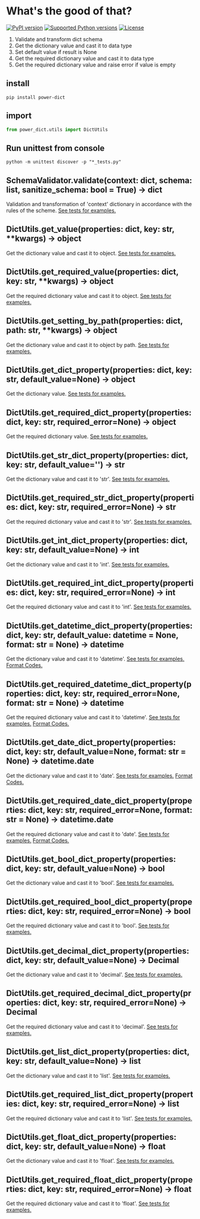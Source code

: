 # What's the good of that?
[![PyPI version](https://badge.fury.io/py/power-dict.svg)](https://pypi.org/project/power-dict/)
[![Supported Python versions](https://img.shields.io/pypi/pyversions/power-dict)](https://img.shields.io/pypi/pyversions/power-dict)
[![License](https://img.shields.io/pypi/l/power-dict)](https://img.shields.io/pypi/l/power-dict)
1. Validate and transform dict schema
1. Get the dictionary value and cast it to data type 
1. Set default value if result is None
1. Get the required dictionary value and cast it to data type
1. Get the required dictionary value and raise error if value is empty
## install
```
pip install power-dict
```
## import
``` python
from power_dict.utils import DictUtils
```
## Run unittest from console
```
python -m unittest discover -p "*_tests.py"
```
## SchemaValidator.validate(context: dict, schema: list, sanitize_schema: bool = True) -> dict
Validation and transformation of 'context' dictionary in accordance with the rules of the scheme. [See tests for examples.](https://github.com/agorinenko/power-dict/blob/master/tests/schema_validator_tests.py)
## DictUtils.get_value(properties: dict, key: str, **kwargs) -> object
Get the dictionary value and cast it to object. [See tests for examples.](https://github.com/agorinenko/power-dict/blob/master/tests/get_value_tests.py)
## DictUtils.get_required_value(properties: dict, key: str, **kwargs) -> object
Get the required dictionary value and cast it to object. [See tests for examples.](https://github.com/agorinenko/power-dict/blob/master/tests/get_required_value_tests.py)
## DictUtils.get_setting_by_path(properties: dict, path: str, **kwargs) -> object
Get the dictionary value and cast it to object by path. [See tests for examples.](https://github.com/agorinenko/power-dict/blob/master/tests/get_setting_by_path_tests.py)
## DictUtils.get_dict_property(properties: dict, key: str, default_value=None) -> object
Get the dictionary value. [See tests for examples.](https://github.com/agorinenko/power-dict/blob/master/tests/get_dict_property_tests.py)
## DictUtils.get_required_dict_property(properties: dict, key: str, required_error=None) -> object
Get the required dictionary value. [See tests for examples.](https://github.com/agorinenko/power-dict/blob/master/tests/get_dict_property_tests.py)
## DictUtils.get_str_dict_property(properties: dict, key: str, default_value='') -> str
Get the dictionary value and cast it to 'str'. [See tests for examples.](https://github.com/agorinenko/power-dict/blob/master/tests/get_str_dict_property_tests.py)
## DictUtils.get_required_str_dict_property(properties: dict, key: str, required_error=None) -> str
Get the required dictionary value and cast it to 'str'. [See tests for examples.](https://github.com/agorinenko/power-dict/blob/master/tests/get_str_dict_property_tests.py)
## DictUtils.get_int_dict_property(properties: dict, key: str, default_value=None) -> int
Get the dictionary value and cast it to 'int'. [See tests for examples.](https://github.com/agorinenko/power-dict/blob/master/tests/get_int_dict_property_tests.py)
## DictUtils.get_required_int_dict_property(properties: dict, key: str, required_error=None) -> int
Get the required dictionary value and cast it to 'int'. [See tests for examples.](https://github.com/agorinenko/power-dict/blob/master/tests/get_int_dict_property_tests.py)
## DictUtils.get_datetime_dict_property(properties: dict, key: str, default_value: datetime = None, format: str = None) -> datetime
 Get the dictionary value and cast it to 'datetime'. 
 [See tests for examples.](https://github.com/agorinenko/power-dict/blob/master/tests/get_datetime_dict_property_tests.py)
 [Format Codes.](https://docs.python.org/3.8/library/datetime.html#strftime-and-strptime-format-codes)
## DictUtils.get_required_datetime_dict_property(properties: dict, key: str, required_error=None, format: str = None) -> datetime
Get the required dictionary value and cast it to 'datetime'. 
[See tests for examples.](https://github.com/agorinenko/power-dict/blob/master/tests/get_datetime_dict_property_tests.py)
[Format Codes.](https://docs.python.org/3.8/library/datetime.html#strftime-and-strptime-format-codes)
## DictUtils.get_date_dict_property(properties: dict, key: str, default_value=None, format: str = None) -> datetime.date
Get the dictionary value and cast it to 'date'.
 [See tests for examples.](https://github.com/agorinenko/power-dict/blob/master/tests/get_date_dict_property_tests.py)
 [Format Codes.](https://docs.python.org/3.8/library/datetime.html#strftime-and-strptime-format-codes)
## DictUtils.get_required_date_dict_property(properties: dict, key: str, required_error=None, format: str = None) -> datetime.date
Get the required dictionary value and cast it to 'date'.
[See tests for examples.](https://github.com/agorinenko/power-dict/blob/master/tests/get_date_dict_property_tests.py)
[Format Codes.](https://docs.python.org/3.8/library/datetime.html#strftime-and-strptime-format-codes)
## DictUtils.get_bool_dict_property(properties: dict, key: str, default_value=None) -> bool
Get the dictionary value and cast it to 'bool'. [See tests for examples.](https://github.com/agorinenko/power-dict/blob/master/tests/get_bool_dict_property_tests.py)
## DictUtils.get_required_bool_dict_property(properties: dict, key: str, required_error=None) -> bool
Get the required dictionary value and cast it to 'bool'. [See tests for examples.](https://github.com/agorinenko/power-dict/blob/master/tests/get_bool_dict_property_tests.py)
## DictUtils.get_decimal_dict_property(properties: dict, key: str, default_value=None) -> Decimal
Get the dictionary value and cast it to 'decimal'. [See tests for examples.](https://github.com/agorinenko/power-dict/blob/master/tests/get_decimal_dict_property_tests.py)
## DictUtils.get_required_decimal_dict_property(properties: dict, key: str, required_error=None) -> Decimal
Get the required dictionary value and cast it to 'decimal'. [See tests for examples.](https://github.com/agorinenko/power-dict/blob/master/tests/get_decimal_dict_property_tests.py)
## DictUtils.get_list_dict_property(properties: dict, key: str, default_value=None) -> list
Get the dictionary value and cast it to 'list'. [See tests for examples.](https://github.com/agorinenko/power-dict/blob/master/tests/get_list_dict_property_tests.py)
## DictUtils.get_required_list_dict_property(properties: dict, key: str, required_error=None) -> list
Get the required dictionary value and cast it to 'list'. [See tests for examples.](https://github.com/agorinenko/power-dict/blob/master/tests/get_list_dict_property_tests.py)
## DictUtils.get_float_dict_property(properties: dict, key: str, default_value=None) -> float
Get the dictionary value and cast it to 'float'. [See tests for examples.](https://github.com/agorinenko/power-dict/blob/master/tests/get_float_dict_property_tests.py)
## DictUtils.get_required_float_dict_property(properties: dict, key: str, required_error=None) -> float
Get the required dictionary value and cast it to 'float'. [See tests for examples.](https://github.com/agorinenko/power-dict/blob/master/tests/get_float_dict_property_tests.py)
